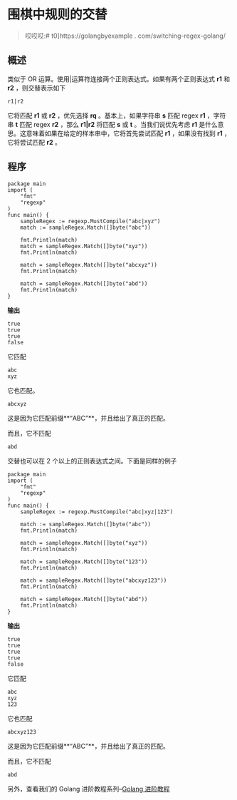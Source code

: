 # 围棋中规则的交替

> 哎哎哎:# t0]https://golangbyexample . com/switching-regex-golang/

## **概述**

类似于 OR 运算。使用|运算符连接两个正则表达式。如果有两个正则表达式 **r1** 和 **r2** ，则交替表示如下

```
r1|r2
```

它将匹配 **r1** 或 **r2** ，优先选择 **rq** 。基本上，如果字符串 **s** 匹配 regex **r1** ，字符串 **t** 匹配 regex **r2** ，那么 **r1|r2** 将匹配 **s** 或 **t** 。当我们说优先考虑 **r1** 是什么意思。这意味着如果在给定的样本串中，它将首先尝试匹配 **r1** ，如果没有找到 **r1** ，它将尝试匹配 **r2** 。

## **程序**

```
package main
import (
    "fmt"
    "regexp"
)
func main() {
    sampleRegex := regexp.MustCompile("abc|xyz")
    match := sampleRegex.Match([]byte("abc"))

    fmt.Println(match)
    match = sampleRegex.Match([]byte("xyz"))
    fmt.Println(match)

    match = sampleRegex.Match([]byte("abcxyz"))
    fmt.Println(match)

    match = sampleRegex.Match([]byte("abd"))
    fmt.Println(match)
}
```

**输出**

```
true
true
true
false
```

它匹配

```
abc
xyz
```

它也匹配。

```
abcxyz
```

这是因为它匹配前缀**“ABC”**，并且给出了真正的匹配。

而且，它不匹配

```
abd
```

交替也可以在 2 个以上的正则表达式之间。下面是同样的例子

```
package main
import (
    "fmt"
    "regexp"
)
func main() {
    sampleRegex := regexp.MustCompile("abc|xyz|123")

    match := sampleRegex.Match([]byte("abc"))
    fmt.Println(match)

    match = sampleRegex.Match([]byte("xyz"))
    fmt.Println(match)

    match = sampleRegex.Match([]byte("123"))
    fmt.Println(match)

    match = sampleRegex.Match([]byte("abcxyz123"))
    fmt.Println(match)

    match = sampleRegex.Match([]byte("abd"))
    fmt.Println(match)
}
```

**输出**

```
true
true
true
true
false
```

它匹配

```
abc
xyz
123
```

它也匹配

```
abcxyz123
```

这是因为它匹配前缀**“ABC”**，并且给出了真正的匹配。

而且，它不匹配

```
abd
```

另外，查看我们的 Golang 进阶教程系列–[<u>Golang 进阶教程</u>](https://golangbyexample.com/golang-comprehensive-tutorial/)